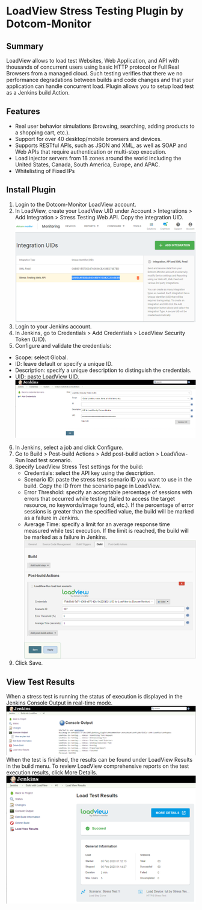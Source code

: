 # LoadView Stress Testing Plugin by Dotcom-Monitor
## Summary
LoadView allows to load test Websites, Web Application, and API with thousands of concurrent users using basic HTTP protocol or Full Real Browsers from a managed cloud. Such testing verifies that there we no performance degradations between builds and code changes and that your application can handle concurrent load. Plugin allows you to setup load test as a Jenkins build Action.
## Features
* Real user behavior simulations (browsing, searching, adding products to a shopping cart, etc.).
* Support for over 40 desktop/mobile browsers and devices.
* Supports RESTful APIs, such as JSON and XML, as well as SOAP and Web APIs that require authentication or multi-step execution.
* Load injector servers from 18 zones around the world including the United States, Canada, South America, Europe, and APAC.
* Whitelisting of Fixed IPs 
## Install Plugin
1. Login to the Dotcom-Monitor LoadView account.
2. In LoadView, create your LoadView UID under Account > Integrations > Add Integration > Stress Testing Web API. Copy the integration UID.
![Integratio UID](docs/images/integration.png)
3. Login to your Jenkins account.
4. In Jenkins, go to Credentials > Add Credentials > LoadView Security Token (UID).
5. Configure and validate the credentials:
 * Scope: select Global.
 * ID: leave default or specify a unique ID.
 * Description: specify a unique description to distinguish the credentials.
 * UID: paste LoadView UID.
![Credentials](docs/images/credentials.png)
6. In Jenkins, select a job and click Configure.
7. Go to Build > Post-build Actions > Add post-build action > LoadView-Run load test scenario.
8. Specify LoadView Stress Test settings for the build:
	* Credentials: select the API key using the description.
	* Scenario ID: paste the stress test scenario ID you want to use in the build. Copy the ID from the scenario page in LoadView.
	* Error Threshold: specify an acceptable percentage of sessions with errors that occurred while testing (failed to access the target resource, no keywords/image found, etc.). If the percentage of error sessions is greater than the specified value, the build will be marked as a failure in Jenkins.
	* Average Time: specify a limit for an average response time measured while test execution. If the limit is reached, the build will be marked as a failure in Jenkins.
![Action](docs/images/action.png)
9. Click Save.
## View Test Results
When a stress test is running the status of execution is displayed in the Jenkins Console Output in real-time mode.
![Console](docs/images/console.png)
When the test is finished, the results can be found under LoadView Results in the build menu. To review LoadView comprehensive reports on the test execution results, click More Details.
![Results](docs/images/results.png)












